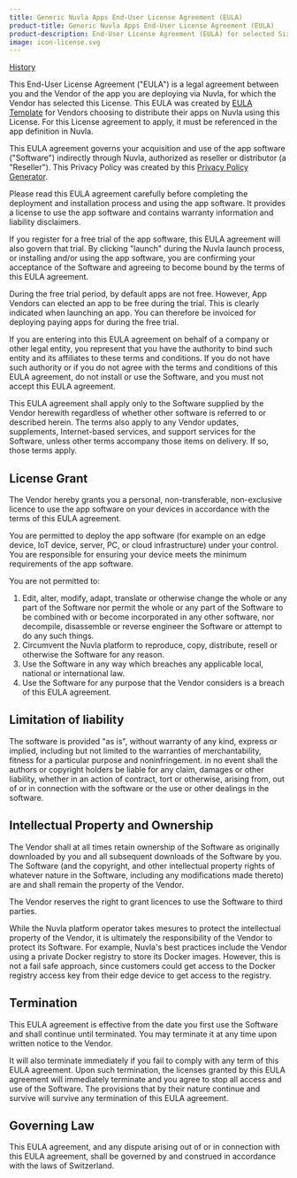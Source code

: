 ```yaml
---
title: Generic Nuvla Apps End-User License Agreement (EULA)
product-title: Generic Nuvla Apps End-User License Agreement (EULA)
product-description: End-User License Agreement (EULA) for selected SixSq Apps distributed via Nuvla
image: icon-license.svg
---
```


[History](https://github.com/SixSq/nuvla-io.github.com/commits/main/_terms/apps-license.md)

This End-User License Agreement ("EULA") is a legal agreement between you and the Vendor of the app you are deploying via Nuvla, for which the Vendor has selected this License. This EULA was created by [EULA Template](https://www.eulatemplate.com) for Vendors choosing to distribute their apps on Nuvla using this License. For this License agreement to apply, it must be referenced in the app definition in Nuvla.

This EULA agreement governs your acquisition and use of the app software ("Software") indirectly through Nuvla, authorized as reseller or distributor (a "Reseller"). This Privacy Policy was created by this [Privacy Policy Generator](https://www.generateprivacypolicy.com).

Please read this EULA agreement carefully before completing the deployment and installation process and using the app software. It provides a license to use the app software and contains warranty information and liability disclaimers.

If you register for a free trial of the app software, this EULA agreement will also govern that trial. By clicking "launch" during the Nuvla launch process, or installing and/or using the app software, you are confirming your acceptance of the Software and agreeing to become bound by the terms of this EULA agreement.

During the free trial period, by default apps are not free.  However, App Vendors can elected an app to be free during the trial.  This is clearly indicated when launching an app. You can therefore be invoiced for deploying paying apps for during the free trial.

If you are entering into this EULA agreement on behalf of a company or other legal entity, you represent that you have the authority to bind such entity and its affiliates to these terms and conditions. If you do not have such authority or if you do not agree with the terms and conditions of this EULA agreement, do not install or use the Software, and you must not accept this EULA agreement.

This EULA agreement shall apply only to the Software supplied by the Vendor herewith regardless of whether other software is referred to or described herein. The terms also apply to any Vendor updates, supplements, Internet-based services, and support services for the Software, unless other terms accompany those items on delivery. If so, those terms apply.

## License Grant

The Vendor hereby grants you a personal, non-transferable, non-exclusive licence to use the app software on your devices in accordance with the terms of this EULA agreement.

You are permitted to deploy the app software (for example on an edge device, IoT device, server, PC, or cloud infrastructure) under your control. You are responsible for ensuring your device meets the minimum requirements of the app software.

You are not permitted to:

 1. Edit, alter, modify, adapt, translate or otherwise change the whole or any part of the Software nor permit the whole or any part of the Software to be combined with or become incorporated in any other software, nor decompile, disassemble or reverse engineer the Software or attempt to do any such things.
 2. Circumvent the Nuvla platform to reproduce, copy, distribute, resell or otherwise the Software for any reason.
 3. Use the Software in any way which breaches any applicable local, national or international law.
 4. Use the Software for any purpose that the Vendor considers is a breach of this EULA agreement.

## Limitation of liability

The software is provided "as is", without warranty of any kind, express or implied, including but not limited to the warranties of merchantability, fitness for a particular purpose and noninfringement. in no event shall the authors or copyright holders be liable for any claim, damages or other liability, whether in an action of contract, tort or otherwise, arising from, out of or in connection with the software or the use or other dealings in the software.

## Intellectual Property and Ownership

The Vendor shall at all times retain ownership of the Software as originally downloaded by you and all subsequent downloads of the Software by you. The Software (and the copyright, and other intellectual property rights of whatever nature in the Software, including any modifications made thereto) are and shall remain the property of the Vendor.

The Vendor reserves the right to grant licences to use the Software to third parties.

While the Nuvla platform operator takes mesures to protect the intellectual property of the Vendor, it is ultimately the responsibility of the Vendor to protect its Software. For example, Nuvla's best practices include the Vendor using a private Docker registry to store its Docker images. However, this is not a fail safe approach, since customers could get access to the Docker registry access key from their edge device to get access to the registry.

## Termination

This EULA agreement is effective from the date you first use the Software and shall continue until terminated. You may terminate it at any time upon written notice to the Vendor.

It will also terminate immediately if you fail to comply with any term of this EULA agreement. Upon such termination, the licenses granted by this EULA agreement will immediately terminate and you agree to stop all access and use of the Software. The provisions that by their nature continue and survive will survive any termination of this EULA agreement.

## Governing Law

This EULA agreement, and any dispute arising out of or in connection with this EULA agreement, shall be governed by and construed in accordance with the laws of Switzerland.
